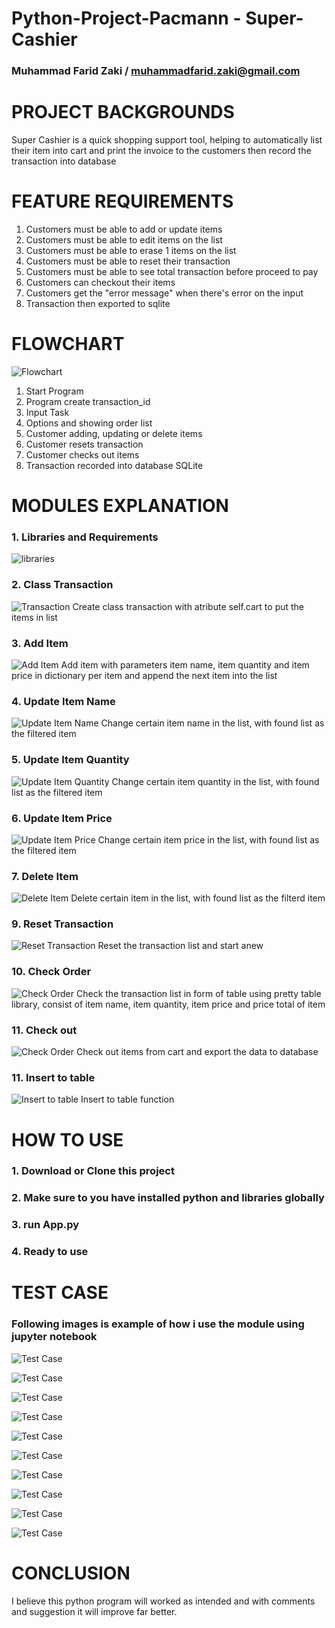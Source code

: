 # Python-Project-Pacmann - Super-Cashier
### Muhammad Farid Zaki / muhammadfarid.zaki@gmail.com

# PROJECT BACKGROUNDS
Super Cashier is a quick shopping support tool, helping to automatically list their item into cart and print the invoice to the customers then record the transaction into database

# FEATURE REQUIREMENTS
1. Customers must be able to add or update items
2. Customers must be able to edit items on the list
3. Customers must be able to erase 1 items on the list
4. Customers must be able to reset their transaction
5. Customers must be able to see total transaction before proceed to pay
6. Customers can checkout their items
7. Customers get the "error message" when there's error on the input
8. Transaction then exported to sqlite

# FLOWCHART
![Flowchart](img/flowchart.png)
1. Start Program
2. Program create transaction_id
3. Input Task
4. Options and showing order list
5. Customer adding, updating or delete items
6. Customer resets transaction
7. Customer checks out items 
8. Transaction recorded into database SQLite

# MODULES EXPLANATION

### 1. Libraries and Requirements
![libraries](img/functions/libraries.png)

### 2. Class Transaction
![Transaction](img/functions/Class.png)
Create class transaction with atribute self.cart to put the items in list

### 3. Add Item
![Add Item](img/functions/add_item.png)
Add item with parameters item name, item quantity and item price in dictionary per item and append the next item into the list

### 4. Update Item Name
![Update Item Name](img/functions/update_name.png)
Change certain item name in the list, with found list as the filtered item 

### 5. Update Item Quantity
![Update Item Quantity](img/functions/update_amount.png)
Change certain item quantity in the list, with found list as the filtered item

### 6. Update Item Price
![Update Item Price](img/functions/update_price.png)
Change certain item price in the list, with found list as the filtered item

### 7. Delete Item
![Delete Item](img/functions/delete_item.png)
Delete certain item in the list, with found list as the filterd item

### 9. Reset Transaction
![Reset Transaction](img/functions/reset_transaction.png)
Reset the transaction list and start anew

### 10. Check Order
![Check Order](img/functions/check_order.png)
Check the transaction list in form of table using pretty table library, consist of item name, item quantity, item price and price total of item

### 11. Check out
![Check Order](img/functions/check_out.png)
Check out items from cart and export the data to database

### 11. Insert to table
![Insert to table](img/functions/insert_to_table.png)
Insert to table function


# HOW TO USE 

### 1. Download or Clone this project
### 2. Make sure to you have installed python and libraries globally
### 3. run App.py
### 4. Ready to use

# TEST CASE

### Following images is example of how i use the module using jupyter notebook

![Test Case](img/test_cases/run_script.png)

![Test Case](img/test_cases/run_1.png)

![Test Case](img/test_cases/run_2.png)

![Test Case](img/test_cases/run_3.png)

![Test Case](img/test_cases/run_4.png)

![Test Case](img/test_cases/run_5.png)

![Test Case](img/test_cases/run_6.png)

![Test Case](img/test_cases/run_7.png)

![Test Case](img/test_cases/run_8.png)

![Test Case](img/test_cases/run_9.png)

# CONCLUSION

I believe this python program will worked as intended and with comments and suggestion it will improve far better.
